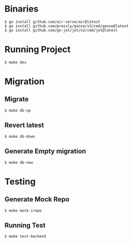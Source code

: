 # Binaries

```
$ go install github.com/air-verse/air@latest
$ go install github.com/pressly/goose/v3/cmd/goose@latest
$ go install github.com/go-jet/jet/v2/cmd/jet@latest
```

# Running Project

```
$ make dev
```

# Migration

## Migrate
```
$ make db-up
```

## Revert latest
```
$ make db-down
```

## Generate Empty migration
```
$ make db-new
```

# Testing

## Generate Mock Repo
```
$ make mock-irepo
```

## Running Test
```
$ make test-backend
```
